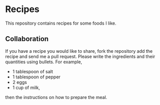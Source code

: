 # Recipes


This repository contains recipes for some foods I like.

## Collaboration 

If you have a recipe you would like to share, fork the repository add the recipe 
and send me a pull request. Please write the ingredients and their quantities 
using bullets. For example,

- 1 tablespoon of salt
- 1 tablespoon of pepper 
- 2 eggs
- 1 cup of milk, 

then the instructions on how to prepare the meal.
